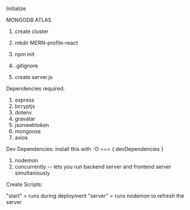Initialize

MONGODB ATLAS

1. create cluster



1. mkdir MERN-profile-react
2. npm init
3. .gitignore
4. create server.js




Dependencies required:

1. express 
2. bcryptjs
3. dotenv
4. gravatar
5. jsonwebtoken
6. mongoose
7. axios


Dev Dependencies:
install this with -D === { devDependencies }
1. nodemon
2. concurrently -- lets you run backend server and frontend server simultaniously 

Create Scripts:

"start" = runs during deployment
"server" = runs nodemon to refresh the server


